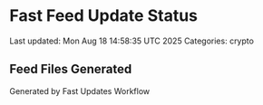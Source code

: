 # Fast Feed Update Status
Last updated: Mon Aug 18 14:58:35 UTC 2025
Categories: crypto

## Feed Files Generated

Generated by Fast Updates Workflow
